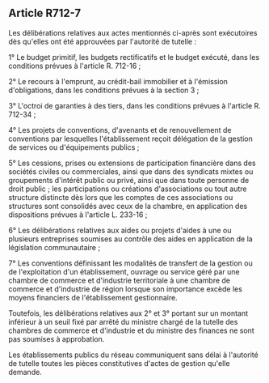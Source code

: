 Article R712-7
----
Les délibérations relatives aux actes mentionnés ci-après sont exécutoires dès
qu'elles ont été approuvées par l'autorité de tutelle :

1° Le budget primitif, les budgets rectificatifs et le budget exécuté, dans les
conditions prévues à l'article R. 712-16 ;

2° Le recours à l'emprunt, au crédit-bail immobilier et à l'émission
d'obligations, dans les conditions prévues à la section 3 ;

3° L'octroi de garanties à des tiers, dans les conditions prévues à l'article R.
712-34 ;

4° Les projets de conventions, d'avenants et de renouvellement de conventions
par lesquelles l'établissement reçoit délégation de la gestion de services ou
d'équipements publics ;

5° Les cessions, prises ou extensions de participation financière dans des
sociétés civiles ou commerciales, ainsi que dans des syndicats mixtes ou
groupements d'intérêt public ou privé, ainsi que dans toute personne de droit
public ; les participations ou créations d'associations ou tout autre structure
distincte dès lors que les comptes de ces associations ou structures sont
consolidés avec ceux de la chambre, en application des dispositions prévues à
l'article L. 233-16 ;

6° Les délibérations relatives aux aides ou projets d'aides à une ou plusieurs
entreprises soumises au contrôle des aides en application de la législation
communautaire ;

7° Les conventions définissant les modalités de transfert de la gestion ou de
l'exploitation d'un établissement, ouvrage ou service géré par une chambre de
commerce et d'industrie territoriale à une chambre de commerce et d'industrie de
région lorsque son importance excède les moyens financiers de l'établissement
gestionnaire.

Toutefois, les délibérations relatives aux 2° et 3° portant sur un montant
inférieur à un seuil fixé par arrêté du ministre chargé de la tutelle des
chambres de commerce et d'industrie et du ministre des finances ne sont pas
soumises à approbation.

Les établissements publics du réseau communiquent sans délai à l'autorité de
tutelle toutes les pièces constitutives d'actes de gestion qu'elle demande.
